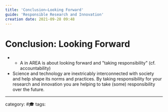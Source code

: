 ```yaml
---
title: 'Conclusion—Looking Forward'
guide: 'Responsible Research and Innovation'
creation date: 2021-09-28 09:48
---
```

# Conclusion: Looking Forward
- - A in AREA is about looking forward and "taking responsibility" (cf. accountability)
- Science and technology are inextricably interconnected with society and help shape its norms and practices. By taking responsibility for your research and innovation you are helping to take (some) responsibility over the future. 
* * *
category: #🎓
tags: 